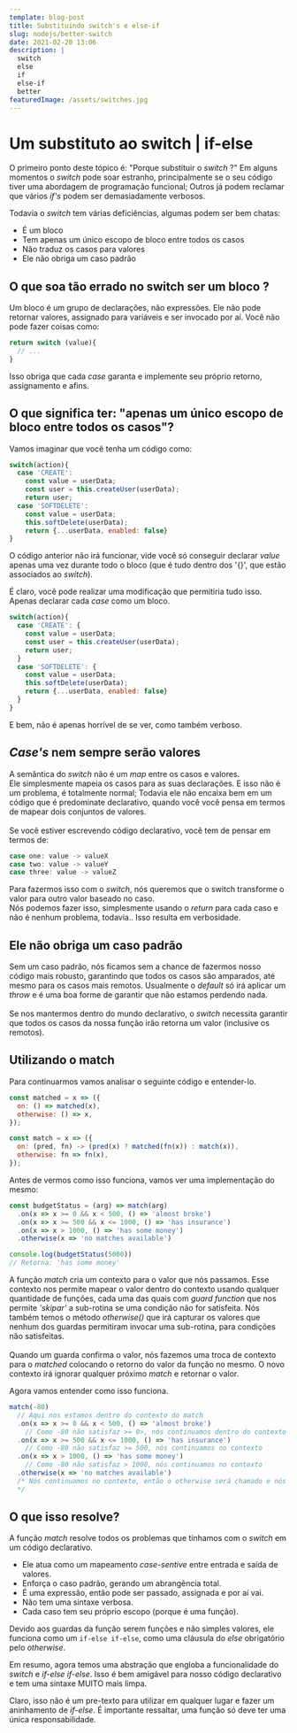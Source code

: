 ```yaml
---
template: blog-post
title: Substituindo switch's e else-if
slug: nodejs/better-switch
date: 2021-02-20 13:06
description: |
  switch
  else
  if
  else-if
  better
featuredImage: /assets/switches.jpg
---
```

# Um substituto ao switch | if-else

O primeiro ponto deste tópico é: "Porque substituir o *switch* ?"
Em alguns momentos o *switch* pode soar estranho, principalmente se o seu código tiver uma abordagem de programação funcional; Outros já podem reclamar que vários *if's* podem ser demasiadamente verbosos.

Todavia o *switch* tem várias deficiências, algumas podem ser bem chatas:

* É um bloco
* Tem apenas um único escopo de bloco entre todos os casos
* Não traduz os casos para valores
* Ele não obriga um caso padrão

## O que soa tão errado no switch ser um bloco ?

Um bloco é um grupo de declarações, não expressões. Ele não pode retornar valores, assignado para variáveis e ser invocado por aí.
Você não pode fazer coisas como:

```js
return switch (value){
  // ...
}
```

Isso obriga que cada *case* garanta e implemente seu próprio retorno, assignamento e afins.

## O que significa ter: "apenas um único escopo de bloco entre todos os casos"?

Vamos imaginar que você tenha um código como:

```js
switch(action){
  case 'CREATE':
    const value = userData;
    const user = this.createUser(userData);
    return user;
  case 'SOFTDELETE':
    const value = userData;
    this.softDelete(userData);
    return {...userData, enabled: false}
}
```

O código anterior não irá funcionar, vide você só conseguir declarar *value* apenas uma vez durante todo o bloco (que é tudo dentro dos '{}', que estão associados ao *switch*).

É claro, você pode realizar uma modificação que permitiria tudo isso. Apenas declarar cada *case* como um bloco.

```js
switch(action){
  case 'CREATE': {
    const value = userData;
    const user = this.createUser(userData);
    return user;
  }
  case 'SOFTDELETE': {
    const value = userData;
    this.softDelete(userData);
    return {...userData, enabled: false}
  }
}
```

E bem, não é apenas horrível de se ver, como também verboso.

## *Case's* nem sempre serão valores

A semântica do *switch* não é um *map* entre os casos e valores.\
Ele simplesmente mapeia os casos para as suas declarações. E isso não é um problema, é totalmente normal; Todavia ele não encaixa bem em um código que é predominate declarativo, quando você você pensa em termos de mapear dois conjuntos de valores. \
\
Se você estiver escrevendo código declarativo, você tem de pensar em termos de:

```js
case one: value -> valueX
case two: value -> valueY
case three: value -> valueZ
```

Para fazermos isso com o *switch*, nós queremos que o switch transforme o valor para outro valor baseado no caso.\
Nós podemos fazer isso, simplesmente usando o *return* para cada caso e não é nenhum problema, todavia.. Isso resulta em verbosidade.

## Ele não obriga um caso padrão

Sem um caso padrão, nós ficamos sem a chance de fazermos nosso código mais robusto, garantindo que todos os casos são amparados, até mesmo para os casos mais remotos. Usualmente o *default* só irá aplicar um *throw* e é uma boa forme de garantir que não estamos perdendo nada.\
\
Se nos mantermos dentro do mundo declarativo, o *switch* necessita garantir que todos os casos da nossa função irão retorna um valor (inclusive os remotos).

## Utilizando o match

Para continuarmos vamos analisar o seguinte código e entender-lo.

```javascript
const matched = x => ({
  on: () => matched(x),
  otherwise: () => x,
});

const match = x => ({
  on: (pred, fn) -> (pred(x) ? matched(fn(x)) : match(x)),
  otherwise: fn => fn(x),
});
```

Antes de vermos como isso funciona, vamos ver uma implementação do mesmo:

```javascript
const budgetStatus = (arg) => match(arg)
  .on(x => x >= 0 && x < 500, () => 'almost broke')
  .on(x => x >= 500 && x <= 1000, () => 'has insurance')
  .on(x => x > 1000, () => 'has some money')
  .otherwise(x => 'no matches available')

console.log(budgetStatus(5000))
// Retorna: 'has some money'
```

A função *match* cria um contexto para o valor que nós passamos. Esse contexto nos permite mapear o valor dentro do contexto usando qualquer quantidade de funções, cada uma das quais com *guard function* que nos permite *'skipar'* a sub-rotina se uma condição não for satisfeita. Nós também temos o método *otherwise()* que irá capturar os valores que nenhum dos guardas permitiram invocar uma sub-rotina, para condições não satisfeitas.\
\
Quando um guarda confirma o valor, nós fazemos uma troca de contexto para o *matched* colocando o retorno do valor da função no mesmo. O novo contexto irá ignorar qualquer próximo *match* e retornar o valor.

Agora vamos entender como isso funciona.

```javascript
match(-80)
  // Aqui nos estamos dentro do contexto do match
  .on(x => x >= 0 && x < 500, () => 'almost broke')
    // Como -80 não satisfaz >= 0>, nós continuamos dentro do contexto
  .on(x => x >= 500 && x <= 1000, () => 'has insurance')
    // Como -80 não satisfaz >= 500, nós continuamos no contexto
  .on(x => x > 1000, () => 'has some money')
    // Como -80 não satisfaz > 1000, nós continuamos no contexto
  .otherwise(x => 'no matches available')
  /* Nós continuamos no contexto, então o otherwise será chamado e nós teremos o retorno do budget
  */
```

## O que isso resolve?

A função *match* resolve todos os problemas que tínhamos com o *switch* em um código declarativo.

* Ele atua como um mapeamento *case-sentive* entre entrada e saída de valores.
* Enforça o caso padrão, gerando um abrangência total.
* É uma expressão, então pode ser passado, assignada e por aí vai.
* Não tem uma sintaxe verbosa.
* Cada caso tem seu próprio escopo (porque é uma função).

Devido aos guardas da função serem funções e não simples valores, ele funciona como um `if-else if-else`, como uma cláusula do *else* obrigatório pelo *otherwise*.

Em resumo, agora temos uma abstração que engloba a funcionalidade do *switch* e *if-else if-else*. Isso é bem amigável para nosso código declarativo e tem uma sintaxe MUITO mais limpa.

Claro, isso não é um pre-texto para utilizar em qualquer lugar e fazer um aninhamento de *if-else*. É importante ressaltar, uma função só deve ter uma única responsabilidade.